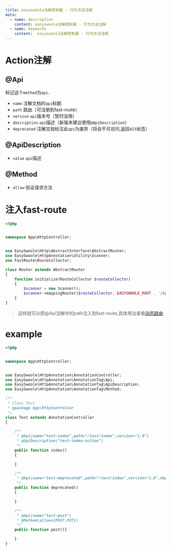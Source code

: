 ```yaml
---
title: easyswoole注解控制器 - 行为方法注解
meta:
  - name: description
    content: easyswoole注解控制器 - 行为方法注解
  - name: keywords
    content:  easyswoole注解控制器 - 行为方法注解
---
```


# Action注解

## @Api

标记这个`method`为`api`.

- `name` 注解文档的`api`标题.
- `path` 路由（可注册到fast-route）
- `version` `api`版本号（暂时没用）
- `description` `api`描述（新版本建议使用`@ApiDescription`）
- `deprecated` 注解文档标注此`api`为废弃（将会不可访问,返回`423`状态）

## @ApiDescription

- `value` `api`描述

## @Method

- `allow` 验证请求方法

# 注入fast-route

```php
<?php


namespace App\HttpController;


use EasySwoole\Http\AbstractInterface\AbstractRouter;
use EasySwoole\HttpAnnotation\Utility\Scanner;
use FastRoute\RouteCollector;

class Router extends AbstractRouter
{
    function initialize(RouteCollector $routeCollector)
    {
        $scanner = new Scanner();
        $scanner->mappingRouter($routeCollector, EASYSWOOLE_ROOT . '/App/HttpController', 'App\HttpController');
    }
}
```
> 这样就可以把@Api注解中的path注入到fast-route,具体用法查看[动态路由](HttpServer/dynamicRoute.html)

# example

```php
<?php


namespace App\HttpController;


use EasySwoole\HttpAnnotation\AnnotationController;
use EasySwoole\HttpAnnotation\AnnotationTag\Api;
use EasySwoole\HttpAnnotation\AnnotationTag\ApiDescription;
use EasySwoole\HttpAnnotation\AnnotationTag\Method;

/**
 * Class Test
 * @package App\HttpController
 */
class Test extends AnnotationController
{

    /**
     * @Api(name="test-index",path="/test/index",version="1.0")
     * @ApiDescription("test-index-action")
     */
    public function index()
    {

    }

    /**
     * @Api(name="test-deprecated",path="/test/index",version="1.0",deprecated=true)
     */
    public function deprecated()
    {

    }

    /**
     * @Api(name="test-post")
     * @Method(allow={POST,PUT})
     */
    public function post(){

    }
}
```
